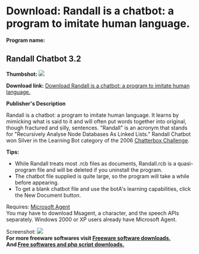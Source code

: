 # Download: Randall is a chatbot: a program to imitate human language.

**Program name:**

## Randall Chatbot 3.2

  
**Thumbshot:** ![](http://www.freewarefiles.com/screenshot/randallchatbot_md.gif)   
  
**Download link:** [Download Randall is a chatbot: a program to imitate human language.](http://freesoftwares.boysofts.com/Randall-Chatbot_program_23712.html)  
  


**Publisher's Description**  
  


Randall is a chatbot: a program to imitate human language. It learns by mimicking what is said to it and will often put words together into original, though fractured and silly, sentences. "Randall" is an acronym that stands for "Recursively Analyse Node Databases As Linked Lists." Randall Chatbot won Silver in the Learning Bot category of the 2006 [Chatterbox Challenge](http://www.chatterboxchallenge.com/). 

**Tips:**

  * While Randall treats most .rcb files as documents, Randall.rcb is a quasi-program file and will be deleted if you uninstall the program. 
  * The chatbot file supplied is quite large, so the program will take a while before appearing. 
  * To get a blank chatbot file and use the botA's learning capabilities, click the New Document button. 

Requires: [Microsoft Agent](http://www.microsoft.com/msagent/downloads/user.asp)  
You may have to download Msagent, a character, and the speech APIs separately. Windows 2000 or XP users already have Microsoft Agent.

  
  
Screenshot: ![](http://www.freewarefiles.com/screenshot/randallchatbot.gif)   
**For more freeware softwares visit [Freeware software downloads.](http://freesoftwares.boysofts.com/)**   
**And [Free softwares and php script downloads.](http://www.boysofts.com/)**
